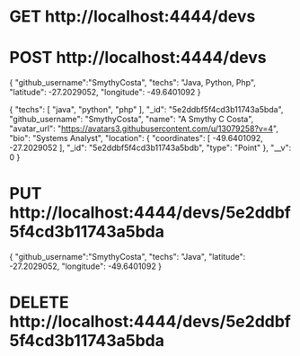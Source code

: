
# GET http://localhost:4444/devs

# POST http://localhost:4444/devs

{
	"github_username":"SmythyCosta", 
	"techs": "Java, Python, Php",
	"latitude": -27.2029052,
	"longitude": -49.6401092
}


{
    "techs": [
        "java",
        "python",
        "php"
    ],
    "_id": "5e2ddbf5f4cd3b11743a5bda",
    "github_username": "SmythyCosta",
    "name": "A Smythy C Costa",
    "avatar_url": "https://avatars3.githubusercontent.com/u/13079258?v=4",
    "bio": "Systems Analyst",
    "location": {
        "coordinates": [
            -49.6401092,
            -27.2029052
        ],
        "_id": "5e2ddbf5f4cd3b11743a5bdb",
        "type": "Point"
    },
    "__v": 0
}


# PUT http://localhost:4444/devs/5e2ddbf5f4cd3b11743a5bda

{
	"github_username":"SmythyCosta", 
	"techs": "Java",
	"latitude": -27.2029052,
	"longitude": -49.6401092
}


# DELETE http://localhost:4444/devs/5e2ddbf5f4cd3b11743a5bda


